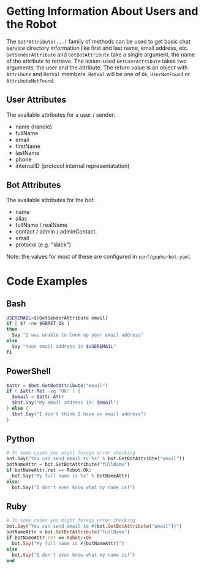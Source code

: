 # Getting Information About Users and the Robot
The `Get*Attribute(...)` family of methods can be used to get basic chat service directory information like first and last name, email address, etc. `GetSenderAttribute` and `GetBotAttribute` take a single argument, the name of the attribute to retrieve. The lesser-used `GetUserAttribute` takes two arguments, the user and the attribute. The return value is an object with `Attribute` and `RetVal` members. `RetVal` will be one of `Ok`, `UserNotFound` or `AttributeNotFound`.

## User Attributes
The available attributes for a user / sender:
 * name (handle)
 * fullName
 * email
 * firstName
 * lastName
 * phone
 * internalID (protocol internal representatation)

## Bot Attributes
The available attributes for the bot:
 * name
 * alias
 * fullName / realName
 * contact / admin / adminContact
 * email
 * protocol (e.g. "slack")

Note: the values for most of these are configured in `conf/gopherbot.yaml`

# Code Examples
## Bash
```bash
USEREMAIL=$(GetSenderAttribute email)
if [ $? -ne $GBRET_Ok ]
then
  Say "I was unable to look up your email address"
else
  Say "Your email address is $USEREMAIL"
fi
```

## PowerShell
```powershell
$attr = $bot.GetBotAttribute("email")
if ( $attr.Ret -eq "Ok" ) {
  $email = $attr.Attr
  $bot.Say("My email address is: $email")
} else {
  $bot.Say("I don't think I have an email address")
}
```

## Python
```python
# In some cases you might forego error checking
bot.Say("You can send email to %s" % bot.GetBotAttribte("email"))
botNameAttr = bot.GetBotAttribute("fullName")
if botNameAttr.ret == Robot.Ok:
  bot.Say("My full name is %s" % botNameAttr)
else:
  bot.Say("I don't even know what my name is!")
```

## Ruby
```ruby
# In some cases you might forego error checking
bot.Say("You can send email to #{bot.GetBotAttribute("email")}")
botNameAttr = bot.GetBotAttribute("fullName")
if botNameAttr.ret == Robot::Ok
  bot.Say("My full name is #{botNameAttr}")
else
  bot.Say("I don't even know what my name is!")
end
```

